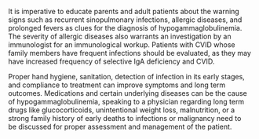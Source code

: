 It is imperative to educate parents and adult patients about the warning signs such as recurrent sinopulmonary infections, allergic diseases, and prolonged fevers as clues for the diagnosis of hypogammaglobulinemia. The severity of allergic diseases also warrants an investigation by an immunologist for an immunological workup. Patients with CVID whose family members have frequent infections should be evaluated, as they may have increased frequency of selective IgA deficiency and CVID.

Proper hand hygiene, sanitation, detection of infection in its early stages, and compliance to treatment can improve symptoms and long term outcomes. Medications and certain underlying diseases can be the cause of hypogammaglobulinemia, speaking to a physician regarding long term drugs like glucocorticoids, unintentional weight loss, malnutrition, or a strong family history of early deaths to infections or malignancy need to be discussed for proper assessment and management of the patient.